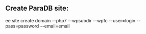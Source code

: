 

## Create ParaDB site:

ee site create domain --php7 --wpsubdir --wpfc --user=login --pass=password --email=email
